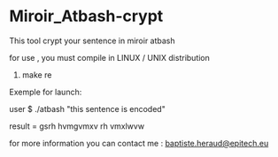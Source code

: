 # Miroir_Atbash-crypt

This tool crypt your sentence in miroir atbash

for use , you must compile in LINUX / UNIX distribution

1) make re

Exemple for launch:

user $ ./atbash "this sentence is encoded"

result = gsrh hvmgvmxv rh vmxlwvw 

for more information you can contact me : baptiste.heraud@epitech.eu
